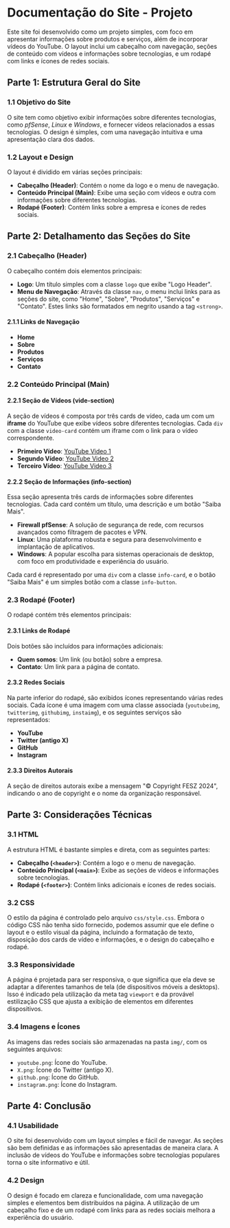 # Documentação do Site - Projeto

Este site foi desenvolvido como um projeto simples, com foco em apresentar informações sobre produtos e serviços, além de incorporar vídeos do YouTube. O layout inclui um cabeçalho com navegação, seções de conteúdo com vídeos e informações sobre tecnologias, e um rodapé com links e ícones de redes sociais.

## Parte 1: Estrutura Geral do Site

### 1.1 **Objetivo do Site**
O site tem como objetivo exibir informações sobre diferentes tecnologias, como *pfSense*, *Linux* e *Windows*, e fornecer vídeos relacionados a essas tecnologias. O design é simples, com uma navegação intuitiva e uma apresentação clara dos dados.

### 1.2 **Layout e Design**
O layout é dividido em várias seções principais:
- **Cabeçalho (Header)**: Contém o nome da logo e o menu de navegação.
- **Conteúdo Principal (Main)**: Exibe uma seção com vídeos e outra com informações sobre diferentes tecnologias.
- **Rodapé (Footer)**: Contém links sobre a empresa e ícones de redes sociais.

## Parte 2: Detalhamento das Seções do Site

### 2.1 **Cabeçalho (Header)**
O cabeçalho contém dois elementos principais:
- **Logo**: Um título simples com a classe `logo` que exibe "Logo Header".
- **Menu de Navegação**: Através da classe `nav`, o menu inclui links para as seções do site, como "Home", "Sobre", "Produtos", "Serviços" e "Contato". Estes links são formatados em negrito usando a tag `<strong>`.

#### 2.1.1 **Links de Navegação**
- **Home**
- **Sobre**
- **Produtos**
- **Serviços**
- **Contato**

### 2.2 **Conteúdo Principal (Main)**

#### 2.2.1 **Seção de Vídeos (vide-section)**
A seção de vídeos é composta por três cards de vídeo, cada um com um **iframe** do YouTube que exibe vídeos sobre diferentes tecnologias. Cada `div` com a classe `video-card` contém um iframe com o link para o vídeo correspondente.

- **Primeiro Vídeo**: [YouTube Video 1](https://www.youtube.com/watch?v=4RMc-3aq8rU)
- **Segundo Vídeo**: [YouTube Video 2](https://www.youtube.com/watch?v=33RSAm2IeiY)
- **Terceiro Vídeo**: [YouTube Video 3](https://www.youtube.com/watch?v=Ea7rO5_QFL0)

#### 2.2.2 **Seção de Informações (info-section)**
Essa seção apresenta três cards de informações sobre diferentes tecnologias. Cada card contém um título, uma descrição e um botão "Saiba Mais".

- **Firewall pfSense**: A solução de segurança de rede, com recursos avançados como filtragem de pacotes e VPN.
- **Linux**: Uma plataforma robusta e segura para desenvolvimento e implantação de aplicativos.
- **Windows**: A popular escolha para sistemas operacionais de desktop, com foco em produtividade e experiência do usuário.

Cada card é representado por uma `div` com a classe `info-card`, e o botão "Saiba Mais" é um simples botão com a classe `info-button`.

### 2.3 **Rodapé (Footer)**
O rodapé contém três elementos principais:

#### 2.3.1 **Links de Rodapé**
Dois botões são incluídos para informações adicionais:
- **Quem somos**: Um link (ou botão) sobre a empresa.
- **Contato**: Um link para a página de contato.

#### 2.3.2 **Redes Sociais**
Na parte inferior do rodapé, são exibidos ícones representando várias redes sociais. Cada ícone é uma imagem com uma classe associada (`youtubeimg`, `twitterimg`, `githubimg`, `instaimg`), e os seguintes serviços são representados:
- **YouTube**
- **Twitter (antigo X)**
- **GitHub**
- **Instagram**

#### 2.3.3 **Direitos Autorais**
A seção de direitos autorais exibe a mensagem "© Copyright FESZ 2024", indicando o ano de copyright e o nome da organização responsável.

## Parte 3: Considerações Técnicas

### 3.1 **HTML**
A estrutura HTML é bastante simples e direta, com as seguintes partes:
- **Cabeçalho (`<header>`)**: Contém a logo e o menu de navegação.
- **Conteúdo Principal (`<main>`)**: Exibe as seções de vídeos e informações sobre tecnologias.
- **Rodapé (`<footer>`)**: Contém links adicionais e ícones de redes sociais.

### 3.2 **CSS**
O estilo da página é controlado pelo arquivo `css/style.css`. Embora o código CSS não tenha sido fornecido, podemos assumir que ele define o layout e o estilo visual da página, incluindo a formatação de texto, disposição dos cards de vídeo e informações, e o design do cabeçalho e rodapé.

### 3.3 **Responsividade**
A página é projetada para ser responsiva, o que significa que ela deve se adaptar a diferentes tamanhos de tela (de dispositivos móveis a desktops). Isso é indicado pela utilização da meta tag `viewport` e da provável estilização CSS que ajusta a exibição de elementos em diferentes dispositivos.

### 3.4 **Imagens e Ícones**
As imagens das redes sociais são armazenadas na pasta `img/`, com os seguintes arquivos:
- `youtube.png`: Ícone do YouTube.
- `X.png`: Ícone do Twitter (antigo X).
- `github.png`: Ícone do GitHub.
- `instagram.png`: Ícone do Instagram.

## Parte 4: Conclusão

### 4.1 **Usabilidade**
O site foi desenvolvido com um layout simples e fácil de navegar. As seções são bem definidas e as informações são apresentadas de maneira clara. A inclusão de vídeos do YouTube e informações sobre tecnologias populares torna o site informativo e útil.

### 4.2 **Design**
O design é focado em clareza e funcionalidade, com uma navegação simples e elementos bem distribuídos na página. A utilização de um cabeçalho fixo e de um rodapé com links para as redes sociais melhora a experiência do usuário.

